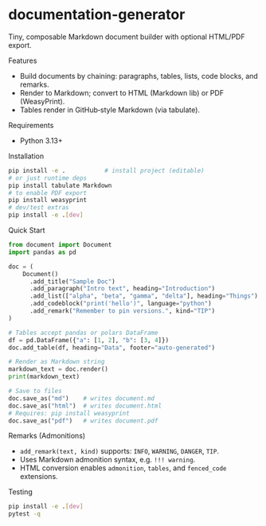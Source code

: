 # documentation-generator

Tiny, composable Markdown document builder with optional HTML/PDF export.

Features
- Build documents by chaining: paragraphs, tables, lists, code blocks, and remarks.
- Render to Markdown; convert to HTML (Markdown lib) or PDF (WeasyPrint).
- Tables render in GitHub‑style Markdown (via tabulate).

Requirements
- Python 3.13+

Installation
```bash
pip install -e .           # install project (editable)
# or just runtime deps
pip install tabulate Markdown
# to enable PDF export
pip install weasyprint
# dev/test extras
pip install -e .[dev]
```

Quick Start
```python
from document import Document
import pandas as pd

doc = (
    Document()
      .add_title("Sample Doc")
      .add_paragraph("Intro text", heading="Introduction")
      .add_list(["alpha", "beta", "gamma", "delta"], heading="Things")
      .add_codeblock("print('hello')", language="python")
      .add_remark("Remember to pin versions.", kind="TIP")
)

# Tables accept pandas or polars DataFrame
df = pd.DataFrame({"a": [1, 2], "b": [3, 4]})
doc.add_table(df, heading="Data", footer="auto‑generated")

# Render as Markdown string
markdown_text = doc.render()
print(markdown_text)

# Save to files
doc.save_as("md")    # writes document.md
doc.save_as("html")  # writes document.html
# Requires: pip install weasyprint
doc.save_as("pdf")   # writes document.pdf
```

Remarks (Admonitions)
- `add_remark(text, kind)` supports: `INFO`, `WARNING`, `DANGER`, `TIP`.
- Uses Markdown admonition syntax, e.g. `!!! warning`.
- HTML conversion enables `admonition`, `tables`, and `fenced_code` extensions.

Testing
```bash
pip install -e .[dev]
pytest -q
```
